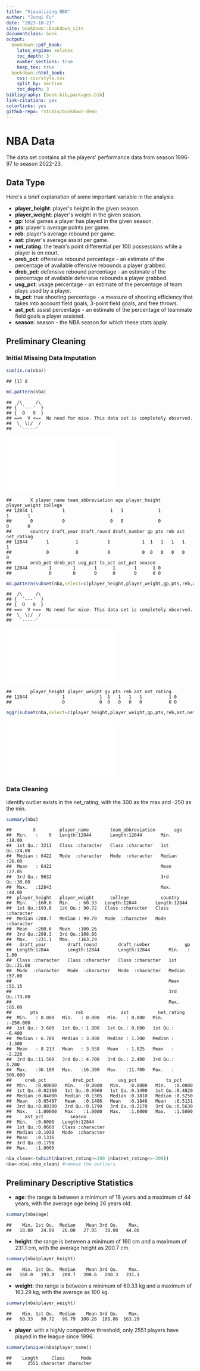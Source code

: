 ```yaml
---
title: "Visualizing NBA"
author: "Junqi Fu"
date: "2023-10-21"
site: bookdown::bookdown_site
documentclass: book
output: 
  bookdown::pdf_book:
    latex_engine: xelatex
    toc_depth: 3
    number_sections: true
    keep_tex: true
  bookdown::html_book:
    css: css/style.css
    split_by: section
    toc_depth: 3
bibliography: [book.bib,packages.bib]
link-citations: yes
colorlinks: yes
github-repo: rstudio/bookdown-demo
---
```


# NBA Data

The data set contains all the players' performance data from season 1996-97 to season 2022-23.

## Data Type

Here's a brief explanation of some important variable in the analysis:

- **player_height**: player's height in the given season.
- **player_weight**: player's weight in the given season.
- **gp**: total games a player has played in the given season.
- **pts**: player's average points per game.
- **reb**: player's average rebound per game.
- **ast**: player's average assist per game.
- **net_rating**: the team's point differential per 100 possessions while a player is on court.
- **oreb_pct**: offensive rebound percentage - an estimate of the percentage of available offensive rebounds a player grabbed.
- **dreb_pct**: defensive rebound percentage - an estimate of the percentage of available defensive rebounds a player grabbed.
- **usg_pct**: usage percentage - an estimate of the percentage of team plays used by a player.
- **ts_pct**: true shooting percentage - a measure of shooting efficiency that takes into account field goals, 3-point field goals, and free throws.
- **ast_pct**: assist percentage - an estimate of the percentage of teammate field goals a player assisted.
- **season**: season - the NBA season for which these stats apply.

## Preliminary Cleaning



### Initial Missing Data Imputation


```r
sum(is.na(nba))
```

```
## [1] 0
```

```r
md.pattern(nba)
```

```
##  /\     /\
## {  `---'  }
## {  O   O  }
## ==>  V <==  No need for mice. This data set is completely observed.
##  \  \|/  /
##   `-----'
```

![](index_files/figure-latex/unnamed-chunk-2-1.pdf)<!-- --> 

```
##       X player_name team_abbreviation age player_height player_weight college
## 12844 1           1                 1   1             1             1       1
##       0           0                 0   0             0             0       0
##       country draft_year draft_round draft_number gp pts reb ast net_rating
## 12844       1          1           1            1  1   1   1   1          1
##             0          0           0            0  0   0   0   0          0
##       oreb_pct dreb_pct usg_pct ts_pct ast_pct season  
## 12844        1        1       1      1       1      1 0
##              0        0       0      0       0      0 0
```

```r
md.pattern(subset(nba,select=c(player_height,player_weight,gp,pts,reb,ast,net_rating)))
```

```
##  /\     /\
## {  `---'  }
## {  O   O  }
## ==>  V <==  No need for mice. This data set is completely observed.
##  \  \|/  /
##   `-----'
```

![](index_files/figure-latex/unnamed-chunk-2-2.pdf)<!-- --> 

```
##       player_height player_weight gp pts reb ast net_rating  
## 12844             1             1  1   1   1   1          1 0
##                   0             0  0   0   0   0          0 0
```

```r
aggr(subset(nba,select=c(player_height,player_weight,gp,pts,reb,ast,net_rating)),prop=F,numbers=TRUE)
```

![](index_files/figure-latex/unnamed-chunk-2-3.pdf)<!-- --> 

### Data Cleaning

identify outlier exists in the net_rating, with the 300 as the max and -250 as the min.


```r
summary(nba)
```

```
##        X         player_name        team_abbreviation       age       
##  Min.   :    0   Length:12844       Length:12844       Min.   :18.00  
##  1st Qu.: 3211   Class :character   Class :character   1st Qu.:24.00  
##  Median : 6422   Mode  :character   Mode  :character   Median :26.00  
##  Mean   : 6422                                         Mean   :27.05  
##  3rd Qu.: 9632                                         3rd Qu.:30.00  
##  Max.   :12843                                         Max.   :44.00  
##  player_height   player_weight      college            country         
##  Min.   :160.0   Min.   : 60.33   Length:12844       Length:12844      
##  1st Qu.:193.0   1st Qu.: 90.72   Class :character   Class :character  
##  Median :200.7   Median : 99.79   Mode  :character   Mode  :character  
##  Mean   :200.6   Mean   :100.26                                        
##  3rd Qu.:208.3   3rd Qu.:108.86                                        
##  Max.   :231.1   Max.   :163.29                                        
##   draft_year        draft_round        draft_number             gp       
##  Length:12844       Length:12844       Length:12844       Min.   : 1.00  
##  Class :character   Class :character   Class :character   1st Qu.:31.00  
##  Mode  :character   Mode  :character   Mode  :character   Median :57.00  
##                                                           Mean   :51.15  
##                                                           3rd Qu.:73.00  
##                                                           Max.   :85.00  
##       pts              reb              ast           net_rating      
##  Min.   : 0.000   Min.   : 0.000   Min.   : 0.000   Min.   :-250.000  
##  1st Qu.: 3.600   1st Qu.: 1.800   1st Qu.: 0.600   1st Qu.:  -6.400  
##  Median : 6.700   Median : 3.000   Median : 1.200   Median :  -1.300  
##  Mean   : 8.213   Mean   : 3.558   Mean   : 1.825   Mean   :  -2.226  
##  3rd Qu.:11.500   3rd Qu.: 4.700   3rd Qu.: 2.400   3rd Qu.:   3.200  
##  Max.   :36.100   Max.   :16.300   Max.   :11.700   Max.   : 300.000  
##     oreb_pct          dreb_pct         usg_pct           ts_pct      
##  Min.   :0.00000   Min.   :0.0000   Min.   :0.0000   Min.   :0.0000  
##  1st Qu.:0.02100   1st Qu.:0.0960   1st Qu.:0.1490   1st Qu.:0.4820  
##  Median :0.04000   Median :0.1305   Median :0.1810   Median :0.5250  
##  Mean   :0.05407   Mean   :0.1406   Mean   :0.1846   Mean   :0.5131  
##  3rd Qu.:0.08300   3rd Qu.:0.1790   3rd Qu.:0.2170   3rd Qu.:0.5630  
##  Max.   :1.00000   Max.   :1.0000   Max.   :1.0000   Max.   :1.5000  
##     ast_pct          season         
##  Min.   :0.0000   Length:12844      
##  1st Qu.:0.0660   Class :character  
##  Median :0.1030   Mode  :character  
##  Mean   :0.1316                     
##  3rd Qu.:0.1790                     
##  Max.   :1.0000
```

```r
nba_clean<-(which(nba$net_rating>=300 |nba$net_rating<=-200))
nba<-nba[-nba_clean] #remove the outliers.
```

## Preliminary Descriptive Statistics


-   **age**: the range is between a minimum of 18 years and a maximum of 44 years, with the average age being 26 years old.


```r
summary(nba$age)
```

```
##    Min. 1st Qu.  Median    Mean 3rd Qu.    Max. 
##   18.00   24.00   26.00   27.05   30.00   44.00
```

-   **height**: the range is between a minimum of 160 cm and a maximum of 231.1 cm, with the average height as 200.7 cm.


```r
summary(nba$player_height)
```

```
##    Min. 1st Qu.  Median    Mean 3rd Qu.    Max. 
##   160.0   193.0   200.7   200.6   208.3   231.1
```

-   **weight**: the range is between a minimum of 60.33 kg and a maximum of 163.29 kg, with the average as 100 kg.


```r
summary(nba$player_weight)
```

```
##    Min. 1st Qu.  Median    Mean 3rd Qu.    Max. 
##   60.33   90.72   99.79  100.26  108.86  163.29
```

-   **player**: with a highly competitive threshold, only 2551 players have played in the league since 1996.


```r
summary(unique(nba$player_name))
```

```
##    Length     Class      Mode 
##      2551 character character
```
